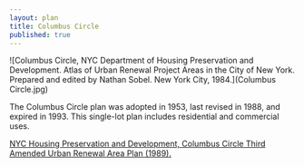 ```yaml
---
layout: plan
title: Columbus Circle
published: true
---
```


<!---![Columbus Circle, NYC Department of Housing Preservation and Development. Community Development Progress Report: 1968. Prepared and edited by Nathan Sobel. New York City, 1968.](Columbus Circle 1968.png)-->
![Columbus Circle, NYC Department of Housing Preservation and Development. Atlas of Urban Renewal Project Areas in the City of New York. Prepared and edited by Nathan Sobel. New York City, 1984.](Columbus Circle.jpg)

The Columbus Circle plan was adopted in 1953, last revised in 1988, and expired in 1993. This single-lot plan includes residential and commercial uses.

[NYC Housing Preservation and Development, Columbus Circle Third Amended Urban Renewal Area Plan (1989).](https://www.nyc.gov/assets/hpd/downloads/pdfs/services/columbus-circle-third-amended-urp.pdf)
